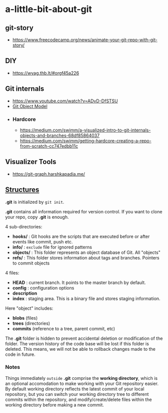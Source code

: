 # a-little-bit-about-git

## git-story
- https://www.freecodecamp.org/news/animate-your-git-repo-with-git-story/

## DIY
- https://wyag.thb.lt/#orgf45a226

## Git internals
- https://www.youtube.com/watch?v=ADvD-DfSTSU
- [Git Object Model](http://shafiul.github.io/gitbook/1_the_git_object_model.html)
- ### Hardcore
  - https://medium.com/swimm/a-visualized-intro-to-git-internals-objects-and-branches-68df85864037
  - https://medium.com/swimm/getting-hardcore-creating-a-repo-from-scratch-cc747edbb11c

## Visualizer Tools
- https://git-graph.harshkapadia.me/

## [Structures](https://stackoverflow.com/a/56026788/10393067)
**.git** is initialized by `git init`.

**.git** contains all information required for version control. If you want to clone your repo, copy **.git** is enough.

4 sub-directories:

- **hooks/** : Git hooks are the scripts that are executed before or after events like commit, push etc.
- **info/** : `exclude` file for ignored patterns
- **objects/** : This folder represents an object database of Git. All "objects"
- **refs/** :  This folder stores information about tags and branches. Pointers to commit objects

4 files:
- **HEAD** : current branch. It points to the master branch by default.
- **config** : configuration options
- **description**
- **index** : staging area. This is a binary file and stores staging information.


Here "object" includes:

- **blobs** (files)
- **trees** (directories)
- **commits** (reference to a tree, parent commit, etc)

The **.git** folder is hidden to prevent accidental deletion or modification of the folder. The version history of the code base will be lost if this folder is deleted. This means, we will not be able to rollback changes made to the code in future.

### Notes

Things immediately `outside` **.git** comprise the **working directory**, which is an optional accomodation to make working with your Git repository easier. By default working directory reflects the latest commit of your local repository, but you can switch your working directory tree to different commits within the repository, and modify/create/delete files within the working directory before making a new commit.

